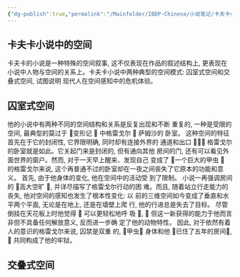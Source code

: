 ```yaml
---
{"dg-publish":true,"permalink":"/Mainfolder/IBDP-Chinese/小说笔记/卡夫卡小说/空间/"}
---
```


## 卡夫卡小说中的空间
卡夫卡的小说是一种特殊的空间叙事, 这不仅表现在作品的叙述结构上, 更表现在小说中人物与空间的关系上。卡夫卡小说中两种典型的空间模式: 囚室式空间和交叠式空间, 试图说明 现代人在空间感知中的危机体验。


## 囚室式空间
他的小说中有两种不同的空间结构和关系是反复出现和不断 重复的, 一种是受限的空间, 最典型的莫过于 变形记  中格雷戈尔  萨姆沙的 卧室。 这种空间的特征首先在于它的封闭性, 它界限明确, 同时却有连接外界的 通道和出口  格雷戈尔的卧室就是如此。它关起门来是封闭的, 但有通向其他 房间的门, 还有可以看见外面世界的窗户。然而, 对于一天早上醒来、发现自己 变成了 一个巨大的甲虫  的格雷戈尔来说, 这个再普通不过的卧室却在一夜之间丧失了它原本的功能和意义。 首先, 由于他身体的变化, 他在空间中的活动受 到了限制。 小说一再强调房间的 高大空旷 , 并详尽描写了格雷戈尔行动的困 难。而且, 随着站立行走能力的丧失, 他对空间的感知也发生了根本性变化: 以 前的三维空间如今变成了垂直和水平两个平面, 无论是在地上, 还是在墙壁上爬 行, 他的行进总是失去了目标。 尽管倒挂在天花板上时他觉得  可以更轻松地呼 吸 ,  但这一新获得的能力于他而言非但不具备任何解放意义, 反而进一步确 定了他的动物特性。 因此, 对于依然有着人的意识的格雷戈尔来说, 囚禁是双重 的, 甲虫 身体和他 已住了五年的房间,  共同构成了他的牢狱。

## 交叠式空间